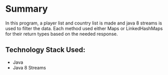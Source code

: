 # Summary
In this program, a player list and country list is made and java 8 streams is used to filter the data.
Each method used either Maps or LinkedHashMaps for their return types based on the needed response.

## Technology Stack Used:
- Java
- Java 8 Streams
